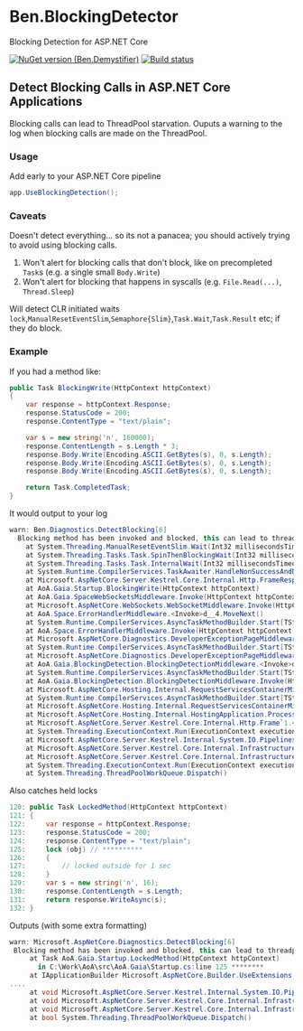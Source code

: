 # Ben.BlockingDetector
Blocking Detection for ASP.NET Core

[![NuGet version (Ben.Demystifier)](https://img.shields.io/nuget/v/Ben.BlockingDetector.svg?style=flat-square)](https://www.nuget.org/packages/Ben.BlockingDetector/)
[![Build status](https://ci.appveyor.com/api/projects/status/7xssvgr4coj898cq?svg=true)](https://ci.appveyor.com/project/benaadams/ben-blockingdetector)

## Detect Blocking Calls in ASP.NET Core Applications

Blocking calls can lead to ThreadPool starvation. Ouputs a warning to the log when blocking calls are made on the ThreadPool.

### Usage

Add early to your ASP.NET Core pipeline

```csharp
app.UseBlockingDetection();
```

### Caveats

Doesn't detect everything... so its not a panacea; you should actively trying to avoid using blocking calls.

1. Won't alert for blocking calls that don't block, like on precompleted `Task`s (e.g. a single small `Body.Write`)
2. Won't alert for blocking that happens in syscalls (e.g. `File.Read(...)`, `Thread.Sleep`)

Will detect CLR initiated waits `lock`,`ManualResetEventSlim`,`Semaphore{Slim}`,`Task.Wait`,`Task.Result` etc; if they do block.

### Example
If you had a method like:

```csharp
public Task BlockingWrite(HttpContext httpContext)
{
    var response = httpContext.Response;
    response.StatusCode = 200;
    response.ContentType = "text/plain";

    var s = new string('n', 160000);
    response.ContentLength = s.Length * 3;
    response.Body.Write(Encoding.ASCII.GetBytes(s), 0, s.Length);
    response.Body.Write(Encoding.ASCII.GetBytes(s), 0, s.Length);
    response.Body.Write(Encoding.ASCII.GetBytes(s), 0, s.Length);

    return Task.CompletedTask;
}
```

It would output to your log

```csharp
warn: Ben.Diagnostics.DetectBlocking[6]
  Blocking method has been invoked and blocked, this can lead to threadpool starvation.
    at System.Threading.ManualResetEventSlim.Wait(Int32 millisecondsTimeout, CancellationToken cancellationToken)
    at System.Threading.Tasks.Task.SpinThenBlockingWait(Int32 millisecondsTimeout, CancellationToken cancellationToken)
    at System.Threading.Tasks.Task.InternalWait(Int32 millisecondsTimeout, CancellationToken cancellationToken)
    at System.Runtime.CompilerServices.TaskAwaiter.HandleNonSuccessAndDebuggerNotification(Task task)
    at Microsoft.AspNetCore.Server.Kestrel.Core.Internal.Http.FrameResponseStream.Write(Byte[] buffer, Int32 offset, Int32 count)
    at AoA.Gaia.Startup.BlockingWrite(HttpContext httpContext)
    at AoA.Gaia.SpaceWebSocketsMiddleware.Invoke(HttpContext httpContext)
    at Microsoft.AspNetCore.WebSockets.WebSocketMiddleware.Invoke(HttpContext context)
    at AoA.Space.ErrorHandlerMiddleware.<Invoke>d__4.MoveNext()
    at System.Runtime.CompilerServices.AsyncTaskMethodBuilder.Start[TStateMachine](TStateMachine& stateMachine)
    at AoA.Space.ErrorHandlerMiddleware.Invoke(HttpContext httpContext)
    at Microsoft.AspNetCore.Diagnostics.DeveloperExceptionPageMiddleware.<Invoke>d__7.MoveNext()
    at System.Runtime.CompilerServices.AsyncTaskMethodBuilder.Start[TStateMachine](TStateMachine& stateMachine)
    at Microsoft.AspNetCore.Diagnostics.DeveloperExceptionPageMiddleware.Invoke(HttpContext context)
    at AoA.Gaia.BlockingDetection.BlockingDetectionMiddleware.<Invoke>d__3.MoveNext()
    at System.Runtime.CompilerServices.AsyncTaskMethodBuilder.Start[TStateMachine](TStateMachine& stateMachine)
    at AoA.Gaia.BlockingDetection.BlockingDetectionMiddleware.Invoke(HttpContext httpContext)
    at Microsoft.AspNetCore.Hosting.Internal.RequestServicesContainerMiddleware.<Invoke>d__3.MoveNext()
    at System.Runtime.CompilerServices.AsyncTaskMethodBuilder.Start[TStateMachine](TStateMachine& stateMachine)
    at Microsoft.AspNetCore.Hosting.Internal.RequestServicesContainerMiddleware.Invoke(HttpContext httpContext)
    at Microsoft.AspNetCore.Hosting.Internal.HostingApplication.ProcessRequestAsync(Context context)
    at Microsoft.AspNetCore.Server.Kestrel.Core.Internal.Http.Frame`1.<ProcessRequestsAsync>d__2.MoveNext()
    at System.Threading.ExecutionContext.Run(ExecutionContext executionContext, ContextCallback callback, Object state)
    at Microsoft.AspNetCore.Server.Kestrel.Internal.System.IO.Pipelines.Pipe.<>c.<.cctor>b__67_3(Object o)
    at Microsoft.AspNetCore.Server.Kestrel.Core.Internal.Infrastructure.LoggingThreadPool.<>c__DisplayClass6_0.<Schedule>b__0()
    at Microsoft.AspNetCore.Server.Kestrel.Core.Internal.Infrastructure.LoggingThreadPool.<RunAction>b__3_0(Object o)
    at System.Threading.ExecutionContext.Run(ExecutionContext executionContext, ContextCallback callback, Object state)
    at System.Threading.ThreadPoolWorkQueue.Dispatch()
```

Also catches held locks

```csharp
120: public Task LockedMethod(HttpContext httpContext)
121: {
122:     var response = httpContext.Response;
123:     response.StatusCode = 200;
124:     response.ContentType = "text/plain";
125:     lock (obj) // **********
126:     {
127:         // locked outside for 1 sec
128:     }
129:     var s = new string('n', 16);
130:     response.ContentLength = s.Length;
131:     return response.WriteAsync(s);
132: }
```
Outputs (with some extra formatting)
```csharp
warn: Microsoft.AspNetCore.Diagnostics.DetectBlocking[6]
 Blocking method has been invoked and blocked, this can lead to threadpool starvation.
     at Task AoA.Gaia.Startup.LockedMethod(HttpContext httpContext)
       in C:\Work\AoA\src\AoA.Gaia\Startup.cs:line 125 ********
     at IApplicationBuilder Microsoft.AspNetCore.Builder.UseExtensions.Use(IApplicationBuilder app, Func<HttpContext, Func<Task>, Task> middleware)+() => { }
....
     at void Microsoft.AspNetCore.Server.Kestrel.Internal.System.IO.Pipelines.Pipe._scheduleContinuation(object o)
     at void Microsoft.AspNetCore.Server.Kestrel.Core.Internal.Infrastructure.LoggingThreadPool.Schedule(Action<object> action, object state)+() => { }
     at void Microsoft.AspNetCore.Server.Kestrel.Core.Internal.Infrastructure.LoggingThreadPool.RunAction()+(object o) => { }
     at bool System.Threading.ThreadPoolWorkQueue.Dispatch()
```

